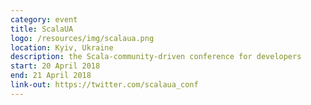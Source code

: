 ```yaml
---
category: event
title: ScalaUA
logo: /resources/img/scalaua.png
location: Kyiv, Ukraine
description: the Scala-community-driven conference for developers
start: 20 April 2018
end: 21 April 2018
link-out: https://twitter.com/scalaua_conf
---
```

